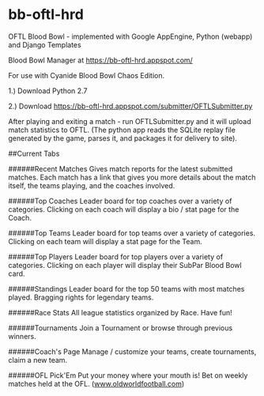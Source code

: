 # bb-oftl-hrd
OFTL Blood Bowl - implemented with Google AppEngine, Python (webapp) and Django Templates

Blood Bowl Manager at https://bb-oftl-hrd.appspot.com/

For use with Cyanide Blood Bowl Chaos Edition.

1.) Download Python 2.7

2.) Download https://bb-oftl-hrd.appspot.com/submitter/OFTLSubmitter.py

After playing and exiting a match - run OFTLSubmitter.py and it will upload match statistics to OFTL.  (The python app reads the SQLite replay file generated by the game, parses it, and packages it for delivery to site).

##Current Tabs

######Recent Matches 
Gives match reports for the latest submitted matches.  Each match has a link that gives you more details about the match itself, the teams playing, and the coaches involved.

######Top Coaches
Leader board for top coaches over a variety of categories.  Clicking on each coach will display a bio / stat page for the Coach.

######Top Teams
Leader board for top teams over a variety of categories. Clicking on each team will display a stat page for the Team.

######Top Players
Leader board for top players over a variety of categories.  Clicking on each player will display their SubPar Blood Bowl card.

######Standings
Leader board for the top 50 teams with most matches played.  Bragging rights for legendary teams.

######Race Stats
All league statistics organized by Race.  Have fun!

######Tournaments
Join a Tournament or browse through previous winners.

######Coach's Page
Manage / customize your teams, create tournaments, claim a new team.

######OFL Pick'Em
Put your money where your mouth is!  Bet on weekly matches held at the OFL.  (www.oldworldfootball.com)

